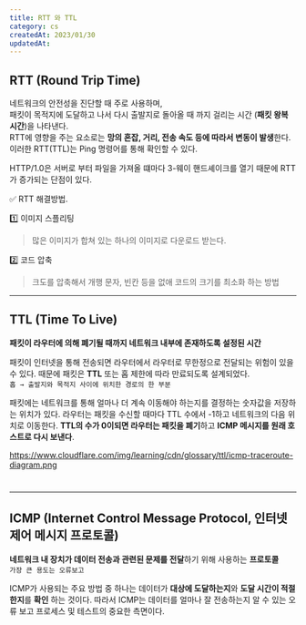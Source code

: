 ```yaml
---
title: RTT 와 TTL
category: cs
createdAt: 2023/01/30
updatedAt:
---
```


## RTT (Round Trip Time)

네트워크의 안전성을 진단할 때 주로 사용하며,  
패킷이 목적지에 도달하고 나서 다시 출발지로 돌아올 때 까지 걸리는 시간 (**패킷 왕복 시간**)을 나타낸다.  
RTT에 영향을 주는 요소로는 **망의 혼잡, 거리, 전송 속도 등에 따라서 변동이 발생**한다.  
이러한 RTT(TTL)는 Ping 명령어를 통해 확인할 수 있다.

HTTP/1.0은 서버로 부터 파일을 가져올 떄마다 3-웨이 핸드셰이크를 열기 때문에 RTT가 증가되는 단점이 있다.

✅ RTT 해결방법.

1️⃣ 이미지 스플리팅

> 많은 이미지가 합쳐 있는 하나의 이미지로 다운로드 받는다.

2️⃣ 코드 압축

> 크도를 압축해서 개행 문자, 빈칸 등을 없애 코드의 크기를 최소화 하는 방법

---

## TTL (Time To Live)

**패킷이 라우터에 의해 폐기될 때까지 네트워크 내부에 존재하도록 설정된 시간**

패킷이 인터넷을 통해 전송되면 라우터에서 라우터로 무한정으로 전달되는 위험이 있을 수 있다. 때문에 패킷은 **TTL** 또는 홉 제한에 따라 만료되도록 설계되었다.  
`홉 → 출발지와 목적지 사이에 위치한 경로의 한 부분`

패킷에는 네트워크를 통해 얼마나 더 계속 이동해야 하는지를 결정하는 숫자값을 저장하는 위치가 있다. 라우터는 패킷을 수신할 때마다 TTL 수에서 -1하고 네트워크의 다음 위치로 이동한다. **TTL의 수가 0이되면 라우터는 패킷을 폐기**하고 **ICMP 메시지를 원래 호스트로 다시 보낸다**.

https://www.cloudflare.com/img/learning/cdn/glossary/ttl/icmp-traceroute-diagram.png

#

---

## ICMP (Internet Control Message Protocol, 인터넷 제어 메시지 프로토콜)

**네트워크 내 장치가 데이터 전송과 관련된 문제를 전달**하기 위해 사용하는 **프로토콜**  
`가장 큰 용도는 오류보고`

ICMP가 사용되는 주요 방법 중 하나는 데이터가 **대상에 도달하는지**와 **도달 시간이 적절한지**를 **확인** 하는 것이다. 따라서 ICMP는 데이터를 얼마나 잘 전송하는지 알 수 있는 오류 보고 프로세스 및 테스트의 중요한 측면이다.

